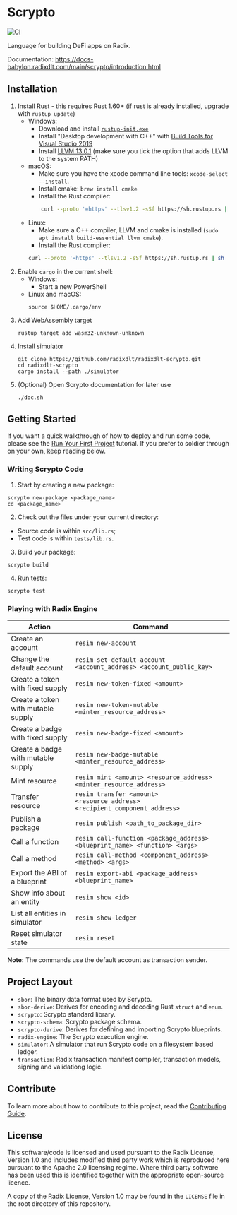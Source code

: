 # Scrypto

[![CI](https://github.com/radixdlt/radixdlt-scrypto/actions/workflows/ci.yml/badge.svg)](https://github.com/radixdlt/radixdlt-scrypto/actions/workflows/ci.yml)

Language for building DeFi apps on Radix.

Documentation: https://docs-babylon.radixdlt.com/main/scrypto/introduction.html

## Installation

1. Install Rust - this requires Rust 1.60+ (if rust is already installed, upgrade with `rustup update`)
    * Windows:
        * Download and install [`rustup-init.exe`](https://win.rustup.rs/x86_64)
        * Install "Desktop development with C++" with [Build Tools for Visual Studio 2019](https://visualstudio.microsoft.com/thank-you-downloading-visual-studio/?sku=BuildTools&rel=16)
        * Install [LLVM 13.0.1](https://github.com/llvm/llvm-project/releases/download/llvmorg-13.0.1/LLVM-13.0.1-win64.exe) (make sure you tick the option that adds LLVM to the system PATH)
    *  macOS:
        * Make sure you have the xcode command line tools: `xcode-select --install`.
        * Install cmake: `brew install cmake`
        * Install the Rust compiler:
        ```bash
            curl --proto '=https' --tlsv1.2 -sSf https://sh.rustup.rs | sh
        ```
    * Linux:
        * Make sure a C++ compiler, LLVM and cmake is installed (`sudo apt install build-essential llvm cmake`).
        * Install the Rust compiler:
        ```bash
        curl --proto '=https' --tlsv1.2 -sSf https://sh.rustup.rs | sh
        ```
2. Enable `cargo` in the current shell:
   * Windows:
       * Start a new PowerShell
   * Linux and macOS:
       ```
       source $HOME/.cargo/env
       ```
3. Add WebAssembly target
    ```
    rustup target add wasm32-unknown-unknown
    ```
4. Install simulator
    ```
    git clone https://github.com/radixdlt/radixdlt-scrypto.git
    cd radixdlt-scrypto
    cargo install --path ./simulator
    ```
5. (Optional) Open Scrypto documentation for later use
    ```
    ./doc.sh
    ```

## Getting Started

If you want a quick walkthrough of how to deploy and run some code, please see the [Run Your First Project](https://docs-babylon.radixdlt.com/main/getting-started-developers/first-component/run-first-project.html) tutorial. If you prefer to soldier through on your own, keep reading below.

### Writing Scrypto Code

1. Start by creating a new package:
```
scrypto new-package <package_name>
cd <package_name>
```
2. Check out the files under your current directory:
  - Source code is within `src/lib.rs`;
  - Test code is within `tests/lib.rs`.
3. Build your package:
```
scrypto build
```
4. Run tests:
```
scrypto test
```

### Playing with Radix Engine

| Action                             | Command                                                                                              |
| ---------------------------------- | ---------------------------------------------------------------------------------------------------- |
| Create an account                  | ``` resim new-account ```                                                                            |
| Change the default account         | ``` resim set-default-account <account_address> <account_public_key> ```                   |
| Create a token with fixed supply   | ``` resim new-token-fixed <amount> ```                                                               |
| Create a token with mutable supply | ``` resim new-token-mutable <minter_resource_address> ```                                            |
| Create a badge with fixed supply   | ``` resim new-badge-fixed <amount> ```                                                               |
| Create a badge with mutable supply | ``` resim new-badge-mutable <minter_resource_address> ```                                            |
| Mint resource                      | ``` resim mint <amount> <resource_address> <minter_resource_address> ```                             |
| Transfer resource                  | ``` resim transfer <amount> <resource_address> <recipient_component_address> ```                     |
| Publish a package                  | ``` resim publish <path_to_package_dir> ```                                                          |
| Call a function                    | ``` resim call-function <package_address> <blueprint_name> <function> <args> ```                     |
| Call a method                      | ``` resim call-method <component_address> <method> <args> ```                                        |
| Export the ABI of a blueprint      | ``` resim export-abi <package_address> <blueprint_name> ```                                          |
| Show info about an entity          | ``` resim show <id> ```                                                                              |
| List all entities in simulator     | ``` resim show-ledger  ```                                                                           |
| Reset simulator state              | ``` resim reset ```                                                                                  |

**Note:** The commands use the default account as transaction sender.

## Project Layout

- `sbor`: The binary data format used by Scrypto.
- `sbor-derive`: Derives for encoding and decoding Rust `struct` and `enum`.
- `scrypto`: Scrypto standard library.
- `scrypto-schema`: Scrypto package schema.
- `scrypto-derive`: Derives for defining and importing Scrypto blueprints.
- `radix-engine`: The Scrypto execution engine.
- `simulator`: A simulator that run Scrypto code on a filesystem based ledger.
- `transaction`: Radix transaction manifest compiler, transaction models, signing and validationg logic.

## Contribute

To learn more about how to contribute to this project, read the [Contributing Guide](./CONTRIBUTING.md).

## License

This software/code is licensed and used pursuant to the Radix License, Version 1.0 and includes
modified third party work which is reproduced here pursuant to the Apache 2.0 licensing regime.
Where third party software has been used this is identified together with the appropriate
open-source licence.

A copy of the Radix License, Version 1.0 may be found in the `LICENSE` file in the root directory of
this repository.
